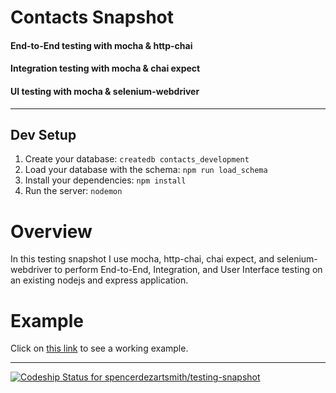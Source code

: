 # Contacts Snapshot
#### End-to-End testing with mocha & http-chai
#### Integration testing with mocha & chai expect
#### UI testing with mocha & selenium-webdriver
<hr>

## Dev Setup

1. Create your database: `createdb contacts_development`
1. Load your database with the schema: `npm run load_schema`
1. Install your dependencies: `npm install`
1. Run the server: `nodemon`

# Overview
In this testing snapshot I use mocha, http-chai, chai expect, and selenium-webdriver to perform End-to-End, Integration, and User Interface testing on an existing nodejs and express application.

# Example

Click on [this link](http://g.recordit.co/y3XSnQcagM.gif) to see a working example.

<hr>

[ ![Codeship Status for spencerdezartsmith/testing-snapshot](https://app.codeship.com/projects/e65aa9c0-8058-0135-5a57-221f76a05333/status?branch=master)](https://app.codeship.com/projects/246670)
